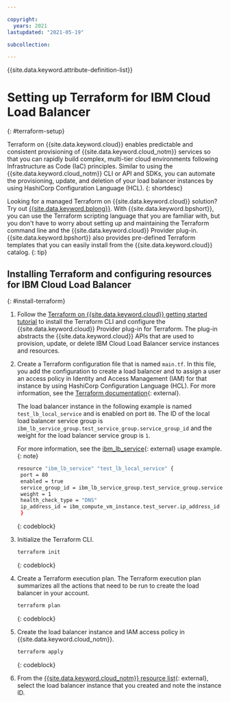 ```yaml
---

copyright:
  years: 2021
lastupdated: "2021-05-19"

subcollection:

---
```


{{site.data.keyword.attribute-definition-list}}

# Setting up Terraform for IBM Cloud Load Balancer
{: #terraform-setup}

Terraform on {{site.data.keyword.cloud}} enables predictable and consistent provisioning of {{site.data.keyword.cloud_notm}} services so that you can rapidly build complex, multi-tier cloud environments following Infrastructure as Code (IaC) principles. Similar to using the {{site.data.keyword.cloud_notm}} CLI or API and SDKs, you can automate the provisioning, update, and deletion of your load balancer instances by using HashiCorp Configuration Language (HCL).
{: shortdesc}

Looking for a managed Terraform on {{site.data.keyword.cloud}} solution? Try out [{{site.data.keyword.bplong}}](/docs/schematics?topic=schematics-getting-started). With {{site.data.keyword.bpshort}}, you can use the Terraform scripting language that you are familiar with, but you don't have to worry about setting up and maintaining the Terraform command line and the {{site.data.keyword.cloud}} Provider plug-in. {{site.data.keyword.bpshort}} also provides pre-defined Terraform templates that you can easily install from the {{site.data.keyword.cloud}} catalog.
{: tip}

## Installing Terraform and configuring resources for IBM Cloud Load Balancer
{: #install-terraform}

1. Follow the [Terraform on {{site.data.keyword.cloud}} getting started tutorial](/docs/ibm-cloud-provider-for-terraform?topic=ibm-cloud-provider-for-terraform-getting-started) to install the Terraform CLI and configure the {{site.data.keyword.cloud}} Provider plug-in for Terraform. The plug-in abstracts the {{site.data.keyword.cloud}} APIs that are used to provision, update, or delete IBM Cloud Load Balancer service instances and resources.
2. Create a Terraform configuration file that is named `main.tf`. In this file, you add the configuration to create a load balancer and to assign a user an access policy in Identity and Access Management (IAM) for that instance by using HashiCorp Configuration Language (HCL). For more information, see the [Terraform documentation](https://www.terraform.io/docs/language/index.html){: external}.

   The load balancer instance in the following example is named `test_lb_local_service` and is enabled on port `80`. The ID of the local load balancer service group is `ibm_lb_service_group.test_service_group.service_group_id` and the weight for the load balancer service group is `1`. 
   
   For more information, see the [ibm_lb_service](https://registry.terraform.io/providers/IBM-Cloud/ibm/latest/docs/resources/lb_service){: external} usage example.
   {: note}

   ```sh
   resource "ibm_lb_service" "test_lb_local_service" {
    port = 80
    enabled = true
    service_group_id = ibm_lb_service_group.test_service_group.service_group_id
    weight = 1
    health_check_type = "DNS"
    ip_address_id = ibm_compute_vm_instance.test_server.ip_address_id
    }
   ```
   {: codeblock}

3. Initialize the Terraform CLI.

   ```sh
   terraform init
   ```
   {: codeblock}

4. Create a Terraform execution plan. The Terraform execution plan summarizes all the actions that need to be run to create the load balancer in your account.

   ```sh
   terraform plan
   ```
   {: codeblock}

5. Create the load balancer instance and IAM access policy in {{site.data.keyword.cloud_notm}}.

   ```sh
   terraform apply
   ```
   {: codeblock}

6. From the [{{site.data.keyword.cloud_notm}} resource list](/resources){: external}, select the load balancer instance that you created and note the instance ID.
